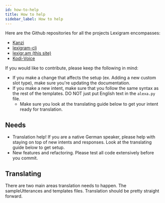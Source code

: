 ```yaml
---
id: how-to-help
title: How to help
sidebar_label: How to help
---
```


Here are the Github repositories for all the projects Lexigram encompasses:
 - [Kanzi](https://github.com/m0ngr31/kanzi)
 - [lexigram-cli](https://github.com/m0ngr31/lexigram-cli)
 - [lexigr.am (this site)](https://github.com/m0ngr31/lexigr.am)
 - [Kodi-Voice](https://github.com/m0ngr31/kodi-voice)

If you would like to contribute, please keep the following in mind:
 - If you make a change that affects the setup (ex. Adding a new custom slot type), make sure you're updating the documentation.
 - If you make a new intent, make sure that you follow the same syntax as the rest of the templates. DO NOT just put English text in the `alexa.py` file.
   - Make sure you look at the translating guide below to get your intent ready for translation.

## Needs
 - Translation help! If you are a native German speaker, please help with staying on top of new intents and responses. Look at the translating guide below to get setup.
 - New features and refactoring. Please test all code extensively before you commit.

## Translating
There are two main areas translation needs to happen. The sampleUtterances and templates files. Translation should be pretty straight forward.